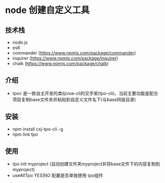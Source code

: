 # node 创建自定义工具

## 技术栈
* node.js
* es6
* commander (https://www.npmjs.com/package/commander)
* inquirer (https://www.npmjs.com/package/inquirer)
* chalk (https://www.npmjs.com/package/chalk)

## 介绍
* tpoc 是一款自主开发的类似vue-cli的交手架(tpo-cli)，当前主要功能是配合项目复制base文件夹并粘贴到自定义文件名下(与base同级目录)

## 安装
* npm install cxj-tpo-cli -g
* npm link tpo

## 使用
* tpo init myproject (自动创建文件夹myproject并将base文件下的内容复制到myproject)
* useAllTpo YES|NO 配置是否单独使用 tpo组件

## 

  


